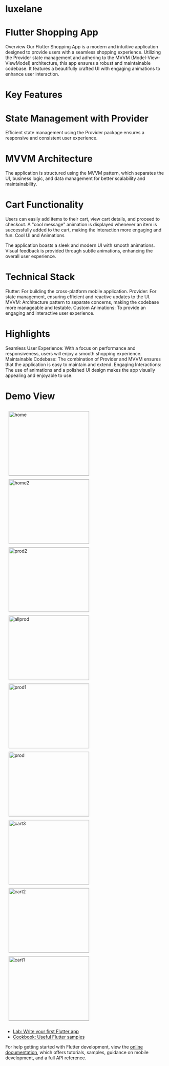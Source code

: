 # luxelane

# Flutter Shopping App
Overview
Our Flutter Shopping App is a modern and intuitive application designed to provide users with a seamless shopping experience. Utilizing the Provider state management and adhering to the MVVM (Model-View-ViewModel) architecture, this app ensures a robust and maintainable codebase. It features a beautifully crafted UI with engaging animations to enhance user interaction.

# Key Features
# State Management with Provider

Efficient state management using the Provider package ensures a responsive and consistent user experience.
# MVVM Architecture

The application is structured using the MVVM pattern, which separates the UI, business logic, and data management for better scalability and maintainability.
# Cart Functionality

Users can easily add items to their cart, view cart details, and proceed to checkout.
A "cool message" animation is displayed whenever an item is successfully added to the cart, making the interaction more engaging and fun.
Cool UI and Animations

The application boasts a sleek and modern UI with smooth animations.
Visual feedback is provided through subtle animations, enhancing the overall user experience.
# Technical Stack
Flutter: For building the cross-platform mobile application.
Provider: For state management, ensuring efficient and reactive updates to the UI.
MVVM: Architecture pattern to separate concerns, making the codebase more manageable and testable.
Custom Animations: To provide an engaging and interactive user experience.
# Highlights
Seamless User Experience: With a focus on performance and responsiveness, users will enjoy a smooth shopping experience.
Maintainable Codebase: The combination of Provider and MVVM ensures that the application is easy to maintain and extend.
Engaging Interactions: The use of animations and a polished UI design makes the app visually appealing and enjoyable to use.


# Demo View
<!DOCTYPE html>
<html lang="en">
<head>
    <meta charset="UTF-8">
    <meta name="viewport" content="width=device-width, initial-scale=1.0">
    <title>Image Grid</title>
    <style>
        .grid-container {
            display: flex;
            flex-wrap: wrap;
            gap: 10px;
            padding: 10px;
        }
        .grid-item img {
            width: 250px;
            height: 200px;
            object-fit: cover;
            border: 1px solid #ccc;
        }
    </style>
</head>
<body>
    <div class="grid-container">
        <div class="grid-item"><img src="https://github.com/user-attachments/assets/2623651f-37ec-491a-9f36-640d6fe2068e" alt="home"></div>
        <div class="grid-item"><img src="https://github.com/user-attachments/assets/c1681943-2f8e-4860-9b8e-92d9cdb4531f" alt="home2"></div>
        <div class="grid-item"><img src="https://github.com/user-attachments/assets/2cc15555-11d9-4ff0-8ceb-824a878b3473" alt="prod2"></div>
        <div class="grid-item"><img src="https://github.com/user-attachments/assets/1b809e2f-b61f-454e-b5be-d1030c01b096" alt="allprod"></div>
        <div class="grid-item"><img src="https://github.com/user-attachments/assets/7a67c434-e042-4d8f-ab76-017a9a3f22b9" alt="prod1"></div>
        <div class="grid-item"><img src="https://github.com/user-attachments/assets/23b55cc7-6b92-4d22-8ed9-b78dfd0ae952" alt="prod"></div>
        <div class="grid-item"><img src="https://github.com/user-attachments/assets/b68c949e-e6c8-41f5-8e58-7a552e71e02b" alt="cart3"></div>
        <div class="grid-item"><img src="https://github.com/user-attachments/assets/2f752044-0f81-483a-826d-9ae8337fe58a" alt="cart2"></div>
        <div class="grid-item"><img src="https://github.com/user-attachments/assets/89ef22b4-0ef9-4156-b351-fe0522ee6386" alt="cart1"></div>
    </div>
</body>
</html>



- [Lab: Write your first Flutter app](https://docs.flutter.dev/get-started/codelab)
- [Cookbook: Useful Flutter samples](https://docs.flutter.dev/cookbook)

For help getting started with Flutter development, view the
[online documentation](https://docs.flutter.dev/), which offers tutorials,
samples, guidance on mobile development, and a full API reference.
